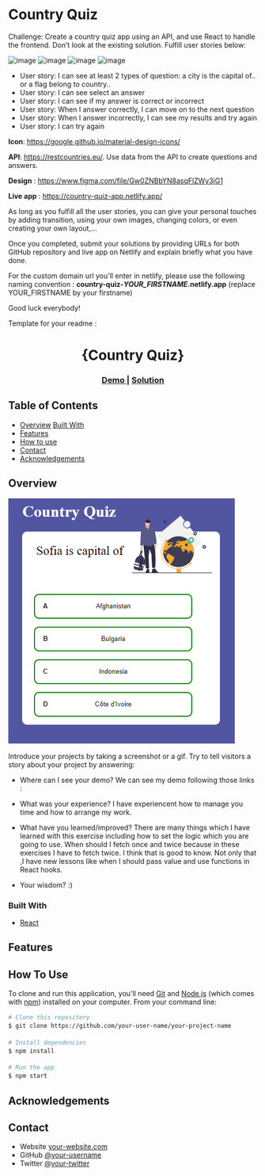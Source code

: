# Country Quiz

Challenge: Create a country quiz app using an API, and use React to handle the frontend. Don’t look at the existing solution. Fulfill user stories below:

![image](./assets/quiz1.png)
![image](./assets/quiz2.png)
![image](./assets/quiz3.png)
![image](./assets/quiz4.png)

-   User story: I can see at least 2 types of question: a city is the capital of.. or a flag belong to country..
-   User story: I can see select an answer
-   User story: I can see if my answer is correct or incorrect
-   User story: When I answer correctly, I can move on to the next question
-   User story: When I answer incorrectly, I can see my results and try again
-   User story: I can try again

**Icon**: https://google.github.io/material-design-icons/

**API**: https://restcountries.eu/. Use data from the API to create questions and answers.

**Design** : https://www.figma.com/file/Gw0ZNBbYN8asqFlZWy3jG1

**Live app** : https://country-quiz-app.netlify.app/

As long as you fulfill all the user stories, you can give your personal touches by adding transition, using your own images, changing colors, or even creating your own layout,...

Once you completed, submit your solutions by providing URLs for both GitHub repository and live app on Netlify and explain briefly what you have done.

For the custom domain url you'll enter in netlify, please use the following naming convention : **country-quiz-_YOUR_FIRSTNAME_.netlify.app** (replace YOUR_FIRSTNAME by your firstname)

Good luck everybody!

Template for your readme :


<!-- Please update value in the {}  -->

<h1 align="center">{Country Quiz}</h1>

<div align="center">
  <h3>
    <a href="https://distracted-lichterman-5242de.netlify.app">
      Demo
    </a>
    <span> | </span>
    <a href="https://github.com/bakozetra/country-quiz">
      Solution
    </a>
  </h3>
</div>

<!-- TABLE OF CONTENTS -->

## Table of Contents

-   [Overview](#overview)
    [Built With](#built-with)
-   [Features](#features)
-   [How to use](#how-to-use)
-   [Contact](#contact)
-   [Acknowledgements](#acknowledgements)

<!-- OVERVIEW -->

## Overview

![screenshot](quiz-screen.png)

Introduce your projects by taking a screenshot or a gif. Try to tell visitors a story about your project by answering:

-   Where can I see your demo?
     We can see my demo following those links : 
     <a href="https://distracted-lichterman-5242de.netlify.app/"></a>
     <a href="https://github.com/bakozetra/country-quiz"></a>
     
-   What was your experience?
    I have experiencent how to manage you time and how to arrange my work.

-   What have you learned/improved?
    There are many things which I have learned with this exercise including how to set the logic which you are going to use. When should I fetch once and twice because in these exercises I have to fetch twice.  I think that is good to know. Not only that ,I have new lessons  like when I should pass value and use functions in React hooks.
-   Your wisdom? :)

### Built With

<!-- This section should list any major frameworks that you built your project using. Here are a few examples.-->

-   [React](https://reactjs.org/)

## Features

<!-- List the features of your application or follow the template. Don't share the figma file here :) -->

## How To Use
 
To clone and run this application, you'll need [Git](https://git-scm.com) and [Node.js](https://nodejs.org/en/download/) (which comes with [npm](http://npmjs.com)) installed on your computer. From your command line:

```bash
# Clone this repository
$ git clone https://github.com/your-user-name/your-project-name

# Install dependencies
$ npm install

# Run the app
$ npm start
```

## Acknowledgements

<!-- This section should list any articles or add-ons/plugins that helps you to complete the project. This is optional but it will help you in the future. For example: -->

## Contact
-   Website [your-website.com](https://{your-web-site-link})
-   GitHub [@your-username](https://{github.com/your-usermame})
-   Twitter [@your-twitter](https://{twitter.com/your-username})
